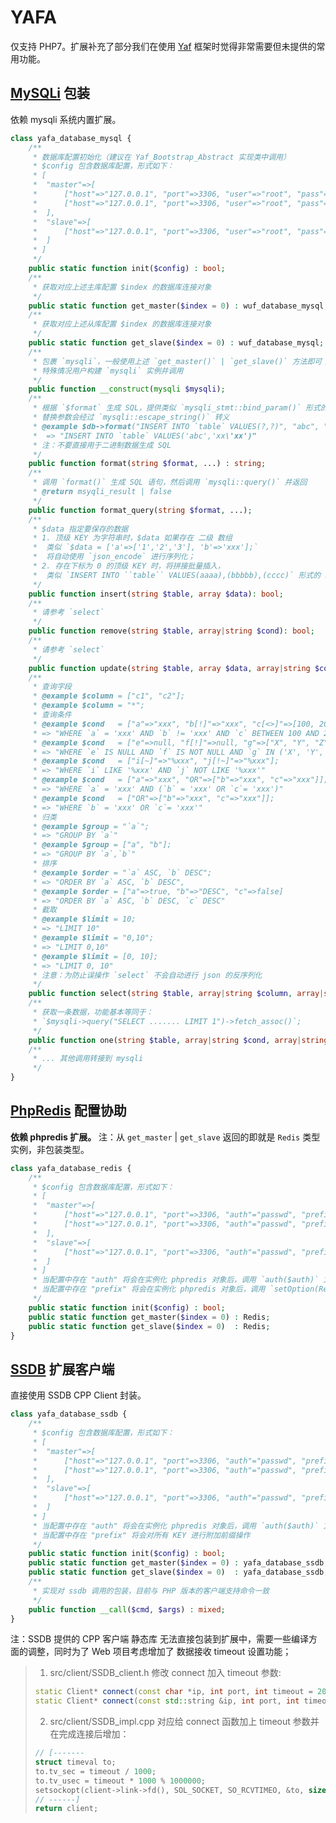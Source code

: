 YAFA
====

仅支持 PHP7。扩展补充了部分我们在使用 [Yaf](https://github.com/laruence/yaf/tree/php7) 框架时觉得非常需要但未提供的常用功能。

[MySQLi](http://php.net/manual/en/book.mysqli.php) 包装
---
依赖 mysqli 系统内置扩展。

``` php
class yafa_database_mysql {
	/**
	 * 数据库配置初始化（建议在 Yaf_Bootstrap_Abstract 实现类中调用）
	 * $config 包含数据库配置，形式如下：
	 * [
	 *	"master"=>[
	 *		["host"=>"127.0.0.1", "port"=>3306, "user"=>"root", "pass"=>"123456", "db"=>"test"],
	 *		["host"=>"127.0.0.1", "port"=>3306, "user"=>"root", "pass"=>"123456", "db"=>"test"],
	 *	],
	 *	"slave"=>[
	 * 		["host"=>"127.0.0.1", "port"=>3306, "user"=>"root", "pass"=>"123456", "db"=>"test"]
	 *	]
	 * ]
	 */
	public static function init($config) : bool;
	/**
	 * 获取对应上述主库配置 $index 的数据库连接对象
	 */
	public static function get_master($index = 0) : wuf_database_mysql;
	/**
	 * 获取对应上述从库配置 $index 的数据库连接对象
	 */
	public static function get_slave($index = 0) : wuf_database_mysql;
	/**
	 * 包裹 `mysqli`，一般使用上述 `get_master()` | `get_slave()` 方法即可；
	 * 特殊情况用户构建 `mysqli` 实例并调用
	 */
	public function __construct(mysqli $mysqli);
	/**
	 * 根据 `$format` 生成 SQL，提供类似 `mysqli_stmt::bind_param()` 形式的文本替换
	 * 替换参数会经过 `mysqli::escape_string()` 转义
	 * @example $db->format("INSERT INTO `table` VALUES(?,?)", "abc", "xx'xx");
	 *  => "INSERT INTO `table` VALUES('abc','xx\'xx')"
	 * 注：不要直接用于二进制数据生成 SQL
	 */
	public function format(string $format, ...) : string;
	/**
	 * 调用 `format()` 生成 SQL 语句，然后调用 `mysqli::query()` 并返回
	 * @return msyqli_result | false
	 */
	public function format_query(string $format, ...);
	/**
	 * $data 指定要保存的数据
	 * 1. 顶级 KEY 为字符串时，$data 如果存在 二级 数组
	 *	类似 `$data = ['a'=>['1','2','3'], 'b'=>'xxx'];`
	 *	将自动使用 `json_encode` 进行序列化；
	 * 2. 存在下标为 0 的顶级 KEY 时，将拼接批量插入，
	 *	类似 `INSERT INTO ``table`` VALUES(aaaa),(bbbbb),(cccc)` 形式的 SQL；
	 */
	public function insert(string $table, array $data): bool;
	/**
	 * 请参考 `select`
	 */
	public function remove(string $table, array|string $cond): bool;
	/**
	 * 请参考 `select`
	 */
	public function update(string $table, array $data, array|string $cond): bool;
	/**
	 * 查询字段
	 * @example $column = ["c1", "c2"];
	 * @example $column = "*";
	 * 查询条件
	 * @example $cond   = ["a"=>"xxx", "b[!]"=>"xxx", "c[<>]"=>[100, 200], "d[><]"=>[300, 400]];
	 * => "WHERE `a` = 'xxx' AND `b` != 'xxx' AND `c` BETWEEN 100 AND 200 AND `d` NOT BETWEEN 300 AND 400"
	 * @example $cond   = ["e"=>null, "f[!]"=>null, "g"=>["X", "Y", "Z"], "h[!]"=>["X", "Y", "Z"]];
	 * => "WHERE `e` IS NULL AND `f` IS NOT NULL AND `g` IN ('X', 'Y', 'Z') AND `h` NOT IN ('X', 'Y', 'Z')"
	 * @example $cond   = ["i[~]"=>"%xxx", "j[!~]"=>"%xxx"];
	 * => "WHERE `i` LIKE '%xxx' AND `j` NOT LIKE '%xxx'"
	 * @example $cond   = ["a"=>"xxx", "OR"=>["b"=>"xxx", "c"=>"xxx"]];
	 * => "WHERE `a` = 'xxx' AND (`b` = 'xxx' OR `c`= 'xxx')"
	 * @example $cond   = ["OR"=>["b"=>"xxx", "c"=>"xxx"]];
	 * => "WHERE `b` = 'xxx' OR `c`= 'xxx'"
	 * 归类
	 * @example $group = "`a`";
	 * => "GROUP BY `a`"
	 * @example $group = ["a", "b"];
	 * => "GROUP BY `a`,`b`"
	 * 排序
	 * @example $order = "`a` ASC, `b` DESC";
	 * => "ORDER BY `a` ASC, `b` DESC",
	 * @example $order = ["a"=>true, "b"=>"DESC", "c"=>false]
	 * => "ORDER BY `a` ASC, `b` DESC, `c` DESC"
	 * 截取
	 * @example $limit = 10;
	 * => "LIMIT 10"
	 * @example $limit = "0,10";
	 * => "LIMIT 0,10"
	 * @example $limit = [0, 10];
	 * => "LIMIT 0, 10"
	 * 注意：为防止误操作 `select` 不会自动进行 json 的反序列化
	 */
	public function select(string $table, array|string $column, array|string $cond, array|string $group, array|string $order, array|string|integer $limit);
	/**
	 * 获取一条数据，功能基本等同于：
	 * `$mysqli->query("SELECT ....... LIMIT 1")->fetch_assoc()`;
	 */
	public function one(string $table, array|string $cond, array|string $order);
	/**
	 * ... 其他调用转接到 mysqli
	 */ 
}
```

[PhpRedis](https://github.com/phpredis/phpredis) 配置协助
---
**依赖 phpredis 扩展。**
注：从 `get_master` | `get_slave` 返回的即就是 `Redis` 类型实例，非包装类型。

``` php
class yafa_database_redis {
	/**
	 * $config 包含数据库配置，形式如下：
	 * [
	 *	"master"=>[
	 *		["host"=>"127.0.0.1", "port"=>3306, "auth"="passwd", "prefix"=>"pre_"],
	 *		["host"=>"127.0.0.1", "port"=>3306, "auth"="passwd", "prefix"=>"pre_"],
	 *	],
	 *	"slave"=>[
	 * 		["host"=>"127.0.0.1", "port"=>3306, "auth"="passwd", "prefix"=>"pre_"],
	 *	]
	 * ]
	 * 当配置中存在 "auth" 将会在实例化 phpredis 对象后，调用 `auth($auth)` 方法；
	 * 当配置中存在 "prefix" 将会在实例化 phpredis 对象后，调用 `setOption(Reids::OPT_PREFIX, $prefix)`
	 */
	public static function init($config) : bool;
	public static function get_master($index = 0) : Redis;
	public static function get_slave($index = 0)  : Redis;
}
```

[SSDB](https://github.com/ideawu/ssdb) 扩展客户端
---
直接使用 SSDB CPP Client 封装。
``` php
class yafa_database_ssdb {
	/**
	 * $config 包含数据库配置，形式如下：
	 * [
	 *	"master"=>[
	 *		["host"=>"127.0.0.1", "port"=>3306, "auth"="passwd", "prefix"=>"pre_"],
	 *		["host"=>"127.0.0.1", "port"=>3306, "auth"="passwd", "prefix"=>"pre_"],
	 *	],
	 *	"slave"=>[
	 * 		["host"=>"127.0.0.1", "port"=>3306, "auth"="passwd", "prefix"=>"pre_"],
	 *	]
	 * ]
	 * 当配置中存在 "auth" 将会在实例化 phpredis 对象后，调用 `auth($auth)` 方法；
	 * 当配置中存在 "prefix" 将会对所有 KEY 进行附加前缀操作
	 */
	public static function init($config) : bool;
	public static function get_master($index = 0) : yafa_database_ssdb;
	public static function get_slave($index = 0)  : yafa_database_ssdb;
	/**
	 * 实现对 ssdb 调用的包装，目前与 PHP 版本的客户端支持命令一致
	 */
	public function __call($cmd, $args) : mixed;
}
```

注：SSDB 提供的 CPP 客户端 静态库 无法直接包装到扩展中，需要一些编译方面的调整，同时为了 Web 项目考虑增加了 数据接收 timeout 设置功能；
> 
> 1. src/client/SSDB_client.h 修改 connect 加入 timeout 参数:
> ``` cpp
> static Client* connect(const char *ip, int port, int timeout = 2000);
> static Client* connect(const std::string &ip, int port, int timeout = 2000);
> ```
> 2. src/client/SSDB_impl.cpp 对应给 connect 函数加上 timeout 参数并在完成连接后增加：
> ``` cpp
> // [-------
> struct timeval to;  
> to.tv_sec = timeout / 1000;
> to.tv_usec = timeout * 1000 % 1000000;
> setsockopt(client->link->fd(), SOL_SOCKET, SO_RCVTIMEO, &to, sizeof(to));
> // ------]
> return client;
> ```

